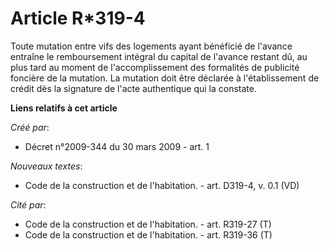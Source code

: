 # Article R*319-4

Toute mutation entre vifs des logements ayant bénéficié de l'avance entraîne le remboursement intégral du capital de l'avance
restant dû, au plus tard au moment de l'accomplissement des formalités de publicité foncière de la mutation. La mutation doit
être déclarée à l'établissement de crédit dès la signature de l'acte authentique qui la constate.

**Liens relatifs à cet article**

_Créé par_:

  - Décret n°2009-344 du 30 mars 2009 - art. 1

_Nouveaux textes_:

  - Code de la construction et de l'habitation. - art. D319-4, v. 0.1 (VD)

_Cité par_:

  - Code de la construction et de l'habitation. - art. R319-27 (T)
  - Code de la construction et de l'habitation. - art. R319-36 (T)
